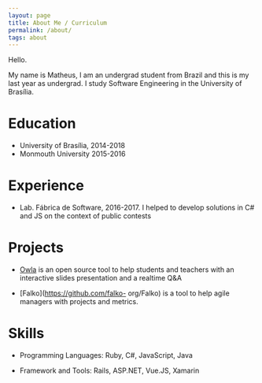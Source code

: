 ```yaml
---
layout: page
title: About Me / Curriculum
permalink: /about/
tags: about
---
```


Hello.

My name is Matheus, I am an undergrad student from Brazil and  this is my last year
as undergrad. I study Software Engineering in the University of Brasília.

# Education

* University of Brasília, 2014-2018
* Monmouth University 2015-2016

# Experience

* Lab. Fábrica de Software, 2016-2017.  I helped to develop solutions in C# and JS on
the context of public contests

# Projects

* [Owla](https://github.com/fga-gpp-mds/2016.2-Owla) is an open source tool to help
students and teachers with an interactive slides presentation and a realtime Q&A

* [Falko](https://github.com/falko- org/Falko) is a tool to help agile managers with
projects and metrics.

# Skills

* Programming Languages: Ruby, C#, JavaScript, Java

* Framework and Tools: Rails, ASP.NET, Vue.JS, Xamarin

